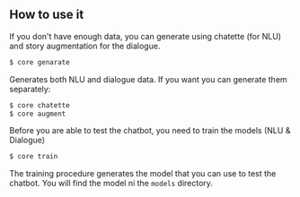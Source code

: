 


## How to use it

If you don't have enough data, you can generate using chatette (for NLU) and 
story augmentation for the dialogue.
 
```bash
$ core genarate
```

Generates both NLU and dialogue data.
If you want you can generate them separately: 

```bash
$ core chatette
$ core augment
```

Before you are able to test the chatbot, you need to train the models (NLU & Dialogue)

```bash
$ core train
```

The training procedure generates the model that you can use to test the chatbot. 
You will find the model ni the `models` directory.

```bash

```
